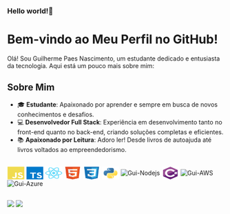 ### Hello world!👋

# Bem-vindo ao Meu Perfil no GitHub!

Olá! Sou Guilherme Paes Nascimento, um estudante dedicado e entusiasta da tecnologia. Aqui está um pouco mais sobre mim:

## Sobre Mim

- 🎓 **Estudante**: Apaixonado por aprender e sempre em busca de novos conhecimentos e desafios.
- 💻 **Desenvolvedor Full Stack**: Experiência em desenvolvimento tanto no front-end quanto no back-end, criando soluções completas e eficientes.
- 📚 **Apaixonado por Leitura**: Adoro ler! Desde livros de autoajuda até livros voltados ao empreendedorismo.

<div style="display: inline_block"><br>
  <img align="center" alt="Gui-Js" height="30" width="40" src="https://raw.githubusercontent.com/devicons/devicon/master/icons/javascript/javascript-plain.svg">
  <img align="center" alt="Gui-Ts" height="30" width="40" src="https://raw.githubusercontent.com/devicons/devicon/master/icons/typescript/typescript-plain.svg">
  <img align="center" alt="Gui-React" height="30" width="40" src="https://raw.githubusercontent.com/devicons/devicon/master/icons/react/react-original.svg">
  <img align="center" alt="Gui-HTML" height="30" width="40" src="https://raw.githubusercontent.com/devicons/devicon/master/icons/html5/html5-original.svg">
  <img align="center" alt="Gui-CSS" height="30" width="40" src="https://raw.githubusercontent.com/devicons/devicon/master/icons/css3/css3-original.svg">
  <img align="center" alt="Gui-Python" height="30" width="40" src="https://raw.githubusercontent.com/devicons/devicon/master/icons/python/python-original.svg">
  <img align="center" alt="Gui-Nodejs" height="30" width="40"src="https://cdn.jsdelivr.net/gh/devicons/devicon@latest/icons/nodejs/nodejs-original.svg">
  <img align="center" alt="Gui-Csharp" height="30" width="40" src="https://raw.githubusercontent.com/devicons/devicon/master/icons/csharp/csharp-original.svg">
  <img align="center" alt="Gui-AWS" height="30" width="40" src="https://cdn.jsdelivr.net/gh/devicons/devicon@latest/icons/amazonwebservices/amazonwebservices-original-wordmark.svg">
  <img align="center" alt="Gui-Azure" height="30" width="40" src="https://cdn.jsdelivr.net/gh/devicons/devicon@latest/icons/azure/azure-original.svg">
</div>
  
  ##
 
<div> 
  <a href = "mailto:paesguigo@gmail.com"><img src="https://img.shields.io/badge/-Gmail-%23333?style=for-the-badge&logo=gmail&logoColor=white" target="_blank"></a>
  <a href="https://www.linkedin.com/in/guilherme-paes-5ab106261/" target="_blank"><img src="https://img.shields.io/badge/-LinkedIn-%230077B5?style=for-the-badge&logo=linkedin&logoColor=white" target="_blank"></a> 
  
</div>
